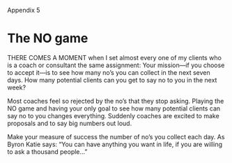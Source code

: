 Appendix 5

# The NO game

THERE COMES A MOMENT when I set almost every one of my clients who is a coach or consultant the same assignment: Your mission—if you choose to accept it—is to see how many no’s you can collect in the next seven days. How many potential clients can you get to say no to you in the next week?

Most coaches feel so rejected by the no’s that they stop asking. Playing the NO game and having your only goal to see how many potential clients can say no to you changes everything. Suddenly coaches are excited to make proposals and to say big numbers out loud.

Make your measure of success the number of no’s you collect each day. As Byron Katie says: “You can have anything you want in life, if you are willing to ask a thousand people…”
